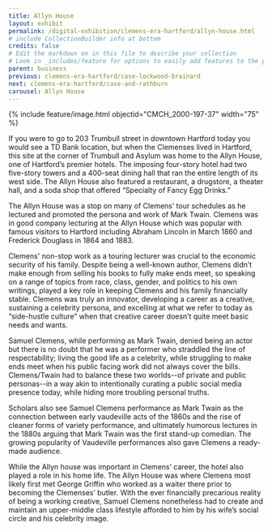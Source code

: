 ```yaml
---
title: Allyn House
layout: exhibit
permalink: /digital-exhibition/clemens-era-hartford/allyn-house.html
# include CollectionBuilder info at bottom
credits: false
# Edit the markdown on in this file to describe your collection
# Look in _includes/feature for options to easily add features to the page
parent: business
previous: clemens-era-hartford/case-lockwood-brainard
next: clemens-era-hartford/case-and-rathburn
carousel: Allyn House
---
```


{% include feature/image.html objectid="CMCH_2000-197-37" width="75" %}

If you were to go to 203 Trumbull street in downtown Hartford today you would see a TD Bank location, but when the Clemenses lived in Hartford, this site at the corner of Trumbull and Asylum was home to the Allyn House, one of Hartford’s premier hotels. The imposing four-story hotel had two five-story towers and a 400-seat dining hall that ran the entire length of its west side.  The Allyn House also featured a restaurant, a drugstore, a theater hall, and a soda shop that offered “Specialty of Fancy Egg Drinks.”

The Allyn House was a stop on many of Clemens’ tour schedules as he lectured and promoted the persona and work of Mark Twain.  Clemens was in good company lecturing at the Allyn House which was popular with famous visitors to Hartford including Abraham Lincoln in March 1860 and Frederick Douglass in 1864 and 1883.  

Clemens' non-stop work as a touring lecturer was crucial to the economic security of his family. Despite being a well-known author, Clemens didn’t make enough from selling his books to fully make ends meet, so speaking on a range of topics from race, class, gender, and politics to his own writings, played a key role in keeping Clemens and his family financially stable. Clemens was truly an innovator, developing a career as a creative, sustaining a celebrity persona, and excelling at what we refer to today as “side-hustle culture” when that creative career doesn’t quite meet basic needs and wants. 

Samuel Clemens, while performing as Mark Twain, denied being an actor but there is no doubt that he was a performer who straddled the line of respectability; living the good life as a celebrity, while struggling to make ends meet when his public facing work did not always cover the bills. Clemens/Twain had to balance these two worlds--of private and public personas--in a way akin to intentionally curating a public social media presence today, while hiding more troubling personal truths. 

Scholars also see Samuel Clemens performance as Mark Twain as the connection between early vaudeville acts of the 1860s and the rise of cleaner forms of variety performance, and ultimately humorous lectures in the 1880s arguing that Mark Twain was the first stand-up comedian. The growing popularity of Vaudeville performances also gave Clemens a ready-made audience.

While the Allyn house was important in Clemens’ career, the hotel also played a role in his home life. The Allyn House was where Clemens most likely first met George Griffin who worked as a waiter there prior to becoming the Clemenses’ butler. With the ever financially precarious reality of being a working creative, Samuel Clemens nonetheless had to create and maintain an upper-middle class lifestyle afforded to him by his wife’s social circle and his celebrity image. 
